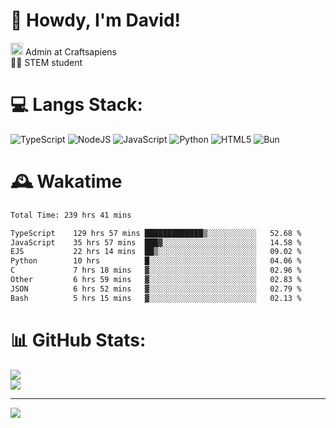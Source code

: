 # 👋 Howdy, I'm David!
<img src="https://cdn.discordapp.com/role-icons/959259258829021255/243d02ee3fbd0821de14bf13a0cde87b.webp?size=2048" height=20> Admin at Craftsapiens<br>👨‍🔬 STEM student

# 💻 Langs Stack:
![TypeScript](https://img.shields.io/badge/typescript-%23007ACC.svg?style=for-the-badge&logo=typescript&logoColor=white) ![NodeJS](https://img.shields.io/badge/node.js-6DA55F?style=for-the-badge&logo=node.js&logoColor=white) ![JavaScript](https://img.shields.io/badge/javascript-%23323330.svg?style=for-the-badge&logo=javascript&logoColor=%23F7DF1E) ![Python](https://img.shields.io/badge/python-3670A0?style=for-the-badge&logo=python&logoColor=ffdd54)  ![HTML5](https://img.shields.io/badge/html5-%23E34F26.svg?style=for-the-badge&logo=html5&logoColor=white) ![Bun](https://img.shields.io/badge/Bun-%23000000.svg?style=for-the-badge&logo=bun&logoColor=white) 

# 🕰️ Wakatime 
<!--START_SECTION:waka-->

```txt
Total Time: 239 hrs 41 mins

TypeScript    129 hrs 57 mins █████████████▒░░░░░░░░░░░   52.68 %
JavaScript    35 hrs 57 mins  ███▓░░░░░░░░░░░░░░░░░░░░░   14.58 %
EJS           22 hrs 14 mins  ██▒░░░░░░░░░░░░░░░░░░░░░░   09.02 %
Python        10 hrs          █░░░░░░░░░░░░░░░░░░░░░░░░   04.06 %
C             7 hrs 18 mins   ▓░░░░░░░░░░░░░░░░░░░░░░░░   02.96 %
Other         6 hrs 59 mins   ▓░░░░░░░░░░░░░░░░░░░░░░░░   02.83 %
JSON          6 hrs 52 mins   ▓░░░░░░░░░░░░░░░░░░░░░░░░   02.79 %
Bash          5 hrs 15 mins   ▓░░░░░░░░░░░░░░░░░░░░░░░░   02.13 %
```

<!--END_SECTION:waka-->

# 📊 GitHub Stats:

![](https://github-readme-stats.vercel.app/api?username=davidcanas&theme=dark&hide_border=false&count_private=true)<br/>
![](https://github-readme-stats.vercel.app/api/top-langs/?username=davidcanas&theme=dark&hide_border=false&include_all_commits=true&count_private=true&layout=compact)

---
[![](https://visitcount.itsvg.in/api?id=davidcanas&icon=0&color=0)](https://visitcount.itsvg.in)

